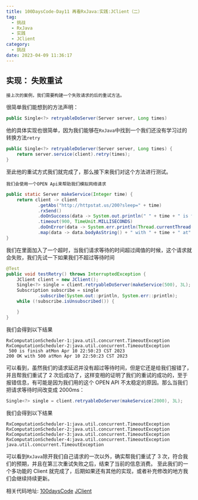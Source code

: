 ```yaml
---
title: 100DaysCode-Day11 再看RxJava:实践:JClient（二）
tag:
  - 挑战
  - RxJava
  - 实践
  - JClient
category:
  - 挑战
date: 2023-04-09 11:36:17
---
```


## 实现： 失败重试

    接上次的案例，我们需要构建一个失败请求的后的重试方法。

很简单我们能想到的方法声明：

```java
public Single<?> retryableDoServer(Server server, Long times)
```

他的具体实现也很简单，因为我们能够在`RxJava`中找到一个我们还没有学习过的转换方法`retry`

```java
public Single<?> retryableDoServer(Server server, Long times) {
    return server.service(client).retry(times);
}
```

至此他的重试方式我们就完成了，那么接下来我们对这个方法进行测试。

    我们会使用一个OPEN Api来帮助我们模拟网络请求

```java
public static Server makeService(Integer time) {
    return client -> client
            .getAbs("http://httpstat.us/200?sleep=" + time)
            .rxSend()
            .doOnSuccess(data -> System.out.println(" " + time + " is finish at" + new Date()))
            .timeout(900, TimeUnit.MILLISECONDS)
            .doOnError(data -> System.err.println(Thread.currentThread().getName() + ":" + data))
            .map(data -> data.bodyAsString() + " with " + time + " at" + new Date());
}
```

我们在里面加入了一个超时，当我们请求等待的时间超过阈值的时候，这个请求就会失败，我们先试一下如果我们不超过等待时间

```java
@Test
public void testRetry() throws InterruptedException {
    JClient client = new JClient();
    Single<?> single = client.retryableDoServer(makeService(500), 3L);
    Subscription subscribe = single
            .subscribe(System.out::println, System.err::println);
    while (!subscribe.isUnsubscribed()) {

    }
}
```

我们会得到以下结果

```console
RxComputationScheduler-1:java.util.concurrent.TimeoutException
RxComputationScheduler-2:java.util.concurrent.TimeoutException
 500 is finish atMon Apr 10 22:50:23 CST 2023
200 OK with 500 atMon Apr 10 22:50:23 CST 2023
```

可以看到，虽然我们的请求延迟并没有超过等待时间，但是它还是给我们报错了，并且帮我们重试了 2 次后成功了，这样变相的证明了我们的重试的成功的，至于报错信息，有可能是因为我们用的这个 OPEN API 不太稳定的原因。那么当我们把请求等待时间改变成 2000ms：

```java
Single<?> single = client.retryableDoServer(makeService(2000), 3L);
```

我们会得到以下结果

```console
RxComputationScheduler-1:java.util.concurrent.TimeoutException
RxComputationScheduler-2:java.util.concurrent.TimeoutException
RxComputationScheduler-3:java.util.concurrent.TimeoutException
RxComputationScheduler-4:java.util.concurrent.TimeoutException
java.util.concurrent.TimeoutException
```

可以看到`RxJava`除开我们自己请求的一次以外，确实帮我们重试了 3 次，符合我们的预期，并且在第三次重试失败之后，结束了当前的信息消费。
至此我们的一个多功能的 Client 就完成了，后期如果还有其他的实现，或者补充修改的地方我们会继续持续更新。

相关代码地址:
[100daysCode](https://github.com/dgjungleP/100days-code-round1)
[JClient](https://github.com/dgjungleP/Bakend_demo/tree/main/jclient)
